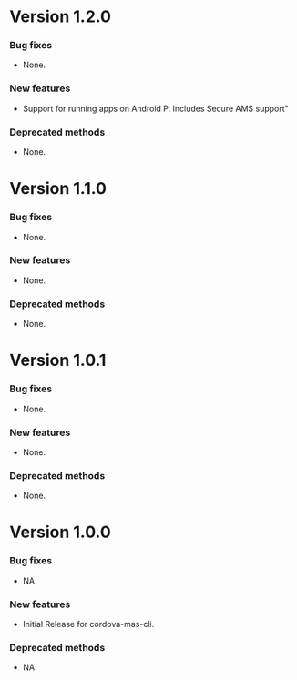 # Version 1.2.0

### Bug fixes

- None.

### New features

- Support for running apps on Android P. Includes Secure AMS support"

### Deprecated methods

- None.


# Version 1.1.0

### Bug fixes

- None.

### New features

- None.

### Deprecated methods

- None.


# Version 1.0.1

### Bug fixes

- None.

### New features

- None.

### Deprecated methods

- None.


# Version 1.0.0

### Bug fixes

- NA

### New features

- Initial Release for cordova-mas-cli.

### Deprecated methods

- NA


 [mag]: https://docops.ca.com/mag
 [mas.ca.com]: http://mas.ca.com/
 [docs]: http://mas.ca.com/docs/
 [blog]: http://mas.ca.com/blog/

 [releases]: ../../releases
 [contributing]: /CONTRIBUTING.md
 [license-link]: /LICENSE

